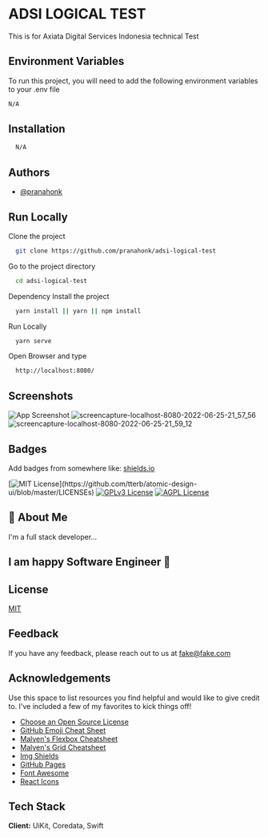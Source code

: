 # ADSI LOGICAL TEST

This is for Axiata Digital Services Indonesia technical Test



## Environment Variables

To run this project, you will need to add the following environment variables to your .env file

```markdown
N/A
```


## Installation


```bash
  N/A
```

## Authors

- [@pranahonk](https://github.com/pranahonk)


## Run Locally

Clone the project

```bash
  git clone https://github.com/pranahonk/adsi-logical-test
```

Go to the project directory

```bash
  cd adsi-logical-test
```

Dependency Install the project

```bash
  yarn install || yarn || npm install
```

Run Locally
```bash
  yarn serve
```


Open Browser and type 
```bash
  http://localhost:8080/
```

## Screenshots
![App Screenshot](https://user-images.githubusercontent.com/42761991/175778901-ea5aeef4-8fef-4347-8c45-1cd0600af5e6.jpg)
![screencapture-localhost-8080-2022-06-25-21_57_56](https://user-images.githubusercontent.com/42761991/175779164-8c4e5083-6c3d-4b5e-842c-1e4bf5b75539.png)
![screencapture-localhost-8080-2022-06-25-21_59_12](https://user-images.githubusercontent.com/42761991/175779217-6e238576-7f6c-42ab-a6cb-a1196331766e.png)



## Badges

Add badges from somewhere like: [shields.io](https://shields.io/)

[![MIT License](https://img.shields.io/apm/l/atomic-design-ui.svg?)](https://github.com/tterb/atomic-design-ui/blob/master/LICENSEs)
[![GPLv3 License](https://img.shields.io/badge/License-GPL%20v3-yellow.svg)](https://opensource.org/licenses/)
[![AGPL License](https://img.shields.io/badge/license-AGPL-blue.svg)](http://www.gnu.org/licenses/agpl-3.0)






## 🚀 About Me
I'm a full stack developer...


## I am happy Software Engineer 👋


## License

[MIT](https://choosealicense.com/licenses/mit/)


## Feedback

If you have any feedback, please reach out to us at fake@fake.com

## Acknowledgements

Use this space to list resources you find helpful and would like to give credit to. I've included a few of my favorites to kick things off!

* [Choose an Open Source License](https://choosealicense.com)
* [GitHub Emoji Cheat Sheet](https://www.webpagefx.com/tools/emoji-cheat-sheet)
* [Malven's Flexbox Cheatsheet](https://flexbox.malven.co/)
* [Malven's Grid Cheatsheet](https://grid.malven.co/)
* [Img Shields](https://shields.io)
* [GitHub Pages](https://pages.github.com)
* [Font Awesome](https://fontawesome.com)
* [React Icons](https://react-icons.github.io/react-icons/search)


## Tech Stack

**Client:** UiKit, Coredata, Swift


